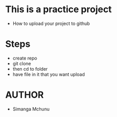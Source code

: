 # This is a practice project
- How to upload your project to github
# Steps 

- create repo 
- git clone 
- then cd to folder 
- have file in it that you want upload 

# AUTHOR
- Simanga Mchunu
